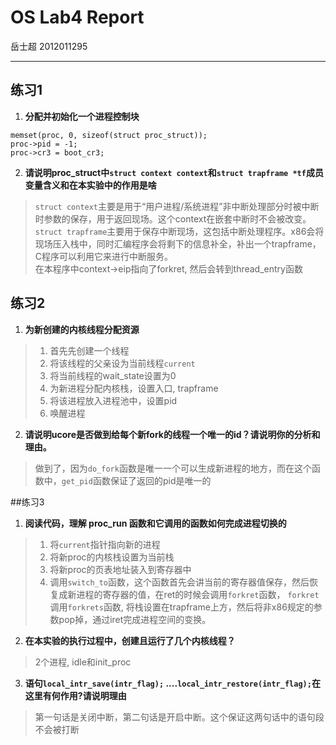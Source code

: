 #	OS Lab4 Report
岳士超
2012011295

--------


## 练习1

1. **分配并初始化一个进程控制块**
> 
```
memset(proc, 0, sizeof(struct proc_struct));
proc->pid = -1;
proc->cr3 = boot_cr3;
``` 

2. **请说明proc_struct中`struct context context`和`struct trapframe *tf`成员变量含义和在本实验中的作用是啥**
> `struct context`主要是用于“用户进程/系统进程”非中断处理部分时被中断时参数的保存，用于返回现场。这个context在嵌套中断时不会被改变。  
> `struct trapframe`主要用于保存中断现场，这包括中断处理程序。x86会将现场压入栈中，同时汇编程序会将剩下的信息补全，补出一个trapframe，C程序可以利用它来进行中断服务。  
> 在本程序中context->eip指向了forkret, 然后会转到thread_entry函数

## 练习2
1. **为新创建的内核线程分配资源**
> 1. 首先先创建一个线程  
> 1. 将该线程的父亲设为当前线程``current``  
> 1. 将当前线程的wait_state设置为0
> 1. 为新进程分配内核栈，设置入口, trapframe  
> 1. 将该进程放入进程池中，设置pid
> 1. 唤醒进程
> 

2. **请说明ucore是否做到给每个新fork的线程一个唯一的id？请说明你的分析和理由。**
> 做到了，因为``do_fork``函数是唯一一个可以生成新进程的地方，而在这个函数中，``get_pid``函数保证了返回的pid是唯一的

##练习3

1. **阅读代码，理解 proc_run 函数和它调用的函数如何完成进程切换的**
> 1. 将``current``指针指向新的进程
> 1. 将新proc的内核栈设置为当前栈
> 1. 将新proc的页表地址装入到寄存器中  
> 1. 调用``switch_to``函数，这个函数首先会讲当前的寄存器值保存，然后恢复成新进程的寄存器的值，在ret的时候会调用``forkret``函数， ``forkret``调用``forkrets``函数, 将栈设置在trapframe上方，然后将非x86规定的参数pop掉，通过iret完成进程空间的变换。

2. **在本实验的执行过程中，创建且运行了几个内核线程？**
> 2个进程, idle和init_proc

3. **语句``local_intr_save(intr_flag);``  ....``local_intr_restore(intr_flag);``在这里有何作用?请说明理由**
> 第一句话是关闭中断，第二句话是开启中断。这个保证这两句话中的语句段不会被打断